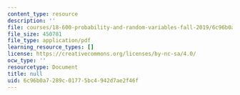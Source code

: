 ```yaml
---
content_type: resource
description: ''
file: courses/18-600-probability-and-random-variables-fall-2019/6c96b0a7289c01775bc4942d7ae2f46f_MIT18_600F19_lec19.pdf
file_size: 450781
file_type: application/pdf
learning_resource_types: []
license: https://creativecommons.org/licenses/by-nc-sa/4.0/
ocw_type: ''
resourcetype: Document
title: null
uid: 6c96b0a7-289c-0177-5bc4-942d7ae2f46f
---
```

